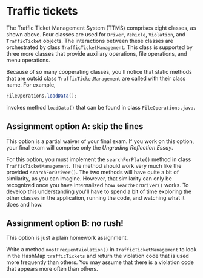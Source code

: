 # Traffic tickets


The Traffic Ticket Management System (TTMS) comprises eight classes, as shown above. Four classes are used for `Driver`, `Vehicle`, `Violation`, and `TrafficTicket` objects. The interactions between these classes are orchestrated by class `TrafficTicketManagement`. This class is supported by three more classes that provide auxiliary operations, file operations, and menu operations.

Because of so many cooperating classes, you'll notice that static methods that are outsid  class `TrafficTicketManagement` are called with their class name. For example,
```java
FileOperations.loadData();
```
invokes method `loadData()` that can be found in class `FileOperations.java`.

## Assignment option A: skip the lines

This option is a partial waiver of your final exam. If you work on this option, your final exam will comprise only the *Ungrading Reflection Essay*.

For this option, you must implement the ``searchForPlate()`` method in class `TrafficTicketManagement`.  The method should work very much like the provided `searchForDriver()`. The two methods will have quite a bit of similarity, as you can imagine. However, that similarity can only be recognized once you have internalized how `searchForDriver()` works. To develop this understanding you'll have to spend a bit of time exploring the other classes in the application, running the code, and watching what it does and how.

## Assignment option B: no rush!

This option is just a plain homework assignment.

Write a method ``mostFrequentViolation()`` in ``TrafficTicketManagement`` to look in the HashMap ``trafficTickets`` and return the violation code that is used more frequently than others. You may assume that there is a violation code that appears more often than others.
